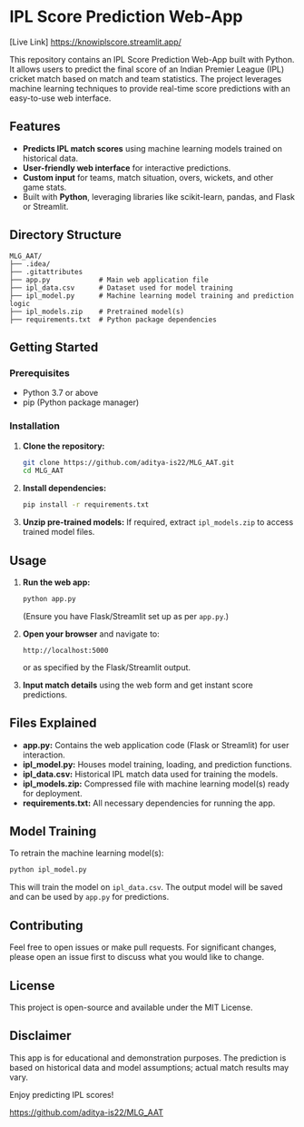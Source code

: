 # IPL Score Prediction Web-App 
[Live Link] https://knowiplscore.streamlit.app/

This repository contains an IPL Score Prediction Web-App built with Python. It allows users to predict the final score of an Indian Premier League (IPL) cricket match based on match and team statistics. The project leverages machine learning techniques to provide real-time score predictions with an easy-to-use web interface.

## Features

- **Predicts IPL match scores** using machine learning models trained on historical data.
- **User-friendly web interface** for interactive predictions.
- **Custom input** for teams, match situation, overs, wickets, and other game stats.
- Built with **Python**, leveraging libraries like scikit-learn, pandas, and Flask or Streamlit.

## Directory Structure

```
MLG_AAT/
├── .idea/
├── .gitattributes
├── app.py            # Main web application file
├── ipl_data.csv      # Dataset used for model training
├── ipl_model.py      # Machine learning model training and prediction logic
├── ipl_models.zip    # Pretrained model(s)
├── requirements.txt  # Python package dependencies
```

## Getting Started

### Prerequisites

- Python 3.7 or above
- pip (Python package manager)

### Installation

1. **Clone the repository:**
   ```bash
   git clone https://github.com/aditya-is22/MLG_AAT.git
   cd MLG_AAT
   ```

2. **Install dependencies:**
   ```bash
   pip install -r requirements.txt
   ```

3. **Unzip pre-trained models:**
   If required, extract `ipl_models.zip` to access trained model files.

## Usage

1. **Run the web app:**
   ```bash
   python app.py
   ```
   (Ensure you have Flask/Streamlit set up as per `app.py`.)

2. **Open your browser** and navigate to:
   ```
   http://localhost:5000
   ```
   or as specified by the Flask/Streamlit output.

3. **Input match details** using the web form and get instant score predictions.

## Files Explained

- **app.py:** Contains the web application code (Flask or Streamlit) for user interaction.
- **ipl_model.py:** Houses model training, loading, and prediction functions.
- **ipl_data.csv:** Historical IPL match data used for training the models.
- **ipl_models.zip:** Compressed file with machine learning model(s) ready for deployment.
- **requirements.txt:** All necessary dependencies for running the app.

## Model Training

To retrain the machine learning model(s):

```bash
python ipl_model.py
```

This will train the model on `ipl_data.csv`. The output model will be saved and can be used by `app.py` for predictions.

## Contributing

Feel free to open issues or make pull requests. For significant changes, please open an issue first to discuss what you would like to change.

## License

This project is open-source and available under the MIT License.

## Disclaimer

This app is for educational and demonstration purposes. The prediction is based on historical data and model assumptions; actual match results may vary.

Enjoy predicting IPL scores!

https://github.com/aditya-is22/MLG_AAT
